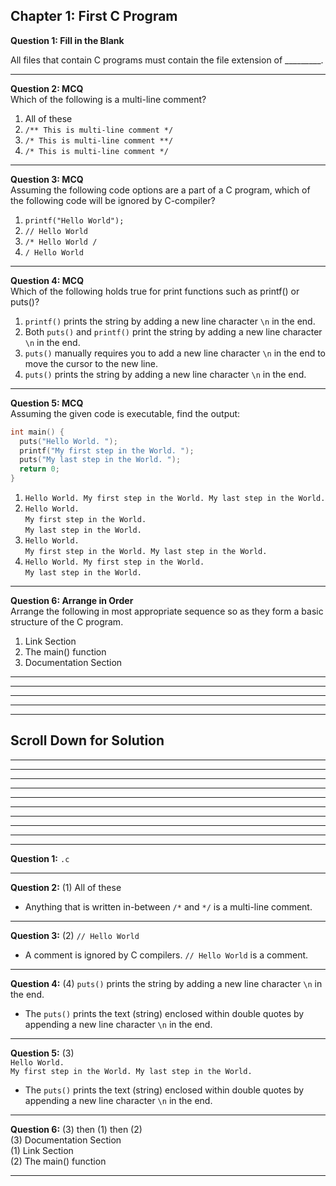 ## Chapter 1: First C Program   

__Question 1: Fill in the Blank__  

All files that contain C programs must contain the file extension of _________. 

---- 
__Question 2: MCQ__  
Which of the following is a multi-line comment? 
 1. All of these 
 2. `/** This is multi-line comment */` 
 3. `/* This is multi-line comment **/` 
 4. `/* This is multi-line comment */`  

---- 

__Question 3: MCQ__  
Assuming the following code options are a part of a C program, which of the following code will be ignored by C-compiler?  
 1. `printf("Hello World");` 
 2. `// Hello World` 
 3. `/* Hello World /` 
 4. `/ Hello World` 

----    

__Question 4: MCQ__    
Which of the following holds true for print functions such as printf() or puts()?    
 1. `printf()` prints the string by adding a new line character `\n` in the end.
 2. Both `puts()` and `printf()` print the string by adding a new line character `\n` in the end.
 3. `puts()` manually requires you to add a new line character `\n` in the end to move the cursor to the new line. 
 4. `puts()` prints the string by adding a new line character `\n` in the end.

---- 

__Question 5: MCQ__    
Assuming the given code is executable, find the output: 
```c 
int main() { 
  puts("Hello World. ");
  printf("My first step in the World. ");
  puts("My last step in the World. ");
  return 0;
}
``` 
 1. `Hello World. My first step in the World. My last step in the World.`  
 2. `Hello World.`  
    `My first step in the World.`    
    `My last step in the World.`
 3. `Hello World.`    
    `My first step in the World. My last step in the World.` 
 5. `Hello World. My first step in the World.`    
    `My last step in the World.` 
---- 

__Question 6: Arrange in Order__     
Arrange the following in most appropriate sequence so as they form a basic structure of the C program.  
1. Link Section 
2. The main() function 
3. Documentation Section 
---- 
----
----
----
----

## Scroll Down for Solution 
----
----
----
----
----
----
----
----
----
----
__Question 1:__ `.c` 

---- 
__Question 2:__ (1) All of these   
- Anything that is written in-between `/*` and `*/` is a multi-line comment. 

---- 
__Question 3:__ (2) `// Hello World`  
- A comment is ignored by C compilers. `// Hello World` is a comment. 

----    

__Question 4:__ (4) `puts()` prints the string by adding a new line character `\n` in the end. 
- The `puts()` prints the text (string) enclosed within double quotes by appending a new line character `\n` in the end.    

---- 
__Question 5:__ (3)    
    `Hello World.`    
    `My first step in the World. My last step in the World.`   
- The `puts()` prints the text (string) enclosed within double quotes by appending a new line character `\n` in the end.   

---- 
__Question 6:__ (3) then (1) then (2)    
(3) Documentation Section    
(1) Link Section    
(2) The main() function    

---- 
